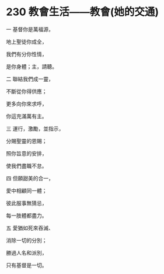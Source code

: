 # 230 教會生活——教會(她的交通)

一 基督你是萬福源，

地上聖徒你成全，

我們有分你性情，

是你身體；主，請聽。

二 聯結我們成一靈，

不斷從你得供應；

更多向你來求呼，

你這充滿萬有主。

三 運行，激勵，並指示，

分賜聖靈的恩賜；

照你旨意的安排，

使我們盡職不怠。

四 但願甜美的合一，

愛中相顧同一體；

彼此服事無猜忌，

每一肢體都盡力。

五 愛猶如死來吞滅、

消除一切的分別；

勝過人名和派別，

只有基督是一切。

